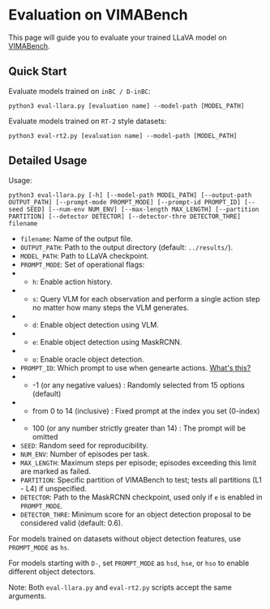 # Evaluation on VIMABench

This page will guide you to evaluate your trained LLaVA model on [VIMABench](https://github.com/vimalabs/VIMABench).

## Quick Start

Evaluate models trained on `inBC / D-inBC`:
```
python3 eval-llara.py [evaluation name] --model-path [MODEL_PATH]
```

Evaluate models trained on `RT-2` style datasets:
```
python3 eval-rt2.py [evaluation name] --model-path [MODEL_PATH]
```

## Detailed Usage

Usage: 
```
python3 eval-llara.py [-h] [--model-path MODEL_PATH] [--output-path OUTPUT_PATH] [--prompt-mode PROMPT_MODE] [--prompt-id PROMPT_ID] [--seed SEED] [--num-env NUM_ENV] [--max-length MAX_LENGTH] [--partition PARTITION] [--detector DETECTOR] [--detector-thre DETECTOR_THRE] filename
```

- `filename`: Name of the output file.
- `OUTPUT_PATH`: Path to the output directory (default: `../results/`).
- `MODEL_PATH`: Path to LLaVA checkpoint.
- `PROMPT_MODE`: Set of operational flags:
- - `h`: Enable action history.
- - `s`: Query VLM for each observation and perform a single action step no matter how many steps the VLM generates.
- - `d`: Enable object detection using VLM.
- - `e`: Enable object detection using MaskRCNN.
- - `o`: Enable oracle object detection.
- `PROMPT_ID`: Which prompt to use when genearte actions. [What's this?](https://github.com/LostXine/LLaRA/blob/abf04533e057ad51d3fd176f14507ef601237412/eval/vima_utils.py#L23-L39)
-  - -1 (or any negative values) : Randomly selected from 15 options (default)
-  - from 0 to 14 (inclusive) : Fixed prompt at the index you set (0-index)
-  - 100 (or any number strictly greater than 14) : The prompt will be omitted
- `SEED`: Random seed for reproducibility.
- `NUM_ENV`: Number of episodes per task.
- `MAX_LENGTH`: Maximum steps per episode; episodes exceeding this limit are marked as failed.
- `PARTITION`: Specific partition of VIMABench to test; tests all partitions (L1 - L4) if unspecified.
- `DETECTOR`: Path to the MaskRCNN checkpoint, used only if `e` is enabled in `PROMPT_MODE`.
- `DETECTOR_THRE`: Minimum score for an object detection proposal to be considered valid (default: 0.6).

For models trained on datasets without object detection features, use `PROMPT_MODE` as `hs`.

For models starting with `D-`, set `PROMPT_MODE` as `hsd`, `hse`, or `hso` to enable different object detectors.

Note: Both `eval-llara.py` and `eval-rt2.py` scripts accept the same arguments.
